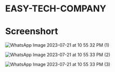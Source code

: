 # EASY-TECH-COMPANY

# Screenshort

![WhatsApp Image 2023-07-21 at 10 55 32 PM (1)](https://github.com/Manideepa1234/EASY-TECH-COMPANY/assets/138568165/1be554cf-18fa-44fd-89eb-8bb08ca3e563)


![WhatsApp Image 2023-07-21 at 10 55 33 PM (2)](https://github.com/Manideepa1234/EASY-TECH-COMPANY/assets/138568165/8bbff4fb-c2e3-46b3-9bec-55e4572f98df)


![WhatsApp Image 2023-07-21 at 10 55 33 PM (3)](https://github.com/Manideepa1234/EASY-TECH-COMPANY/assets/138568165/729e4567-11ad-4a89-808b-2c30a3019e61)
